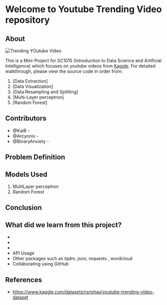 # Welcome to Youtube Trending Video repository

## About
![Trending YOutube Video](https://user-images.githubusercontent.com/77041483/164487681-d063b985-cfee-4038-acfe-52eacd0f7aaf.png)

This is a Mini-Project for SC1015 (Introduction to Data Science and Artificial Intelligence) which focuses on youtube videos from [Kaggle](https://www.kaggle.com/datasets/rsrishav/youtube-trending-video-dataset). For detailed walkthrough, please view the source code in order from:

1. [Data Extraction]
2. [Data Visualization]
3. [Data Resampling and Splitting]
4. [Multi-Layer perceptron]
5. [Random Forest]
  
## Contributors

- @KaiB -
- @Arcyonix - 
- @BinaryAnxiety - 

## Problem Definition



## Models Used

1. MultiLayer perceptron
2. Random Forest

## Conclusion



## What did we learn from this project?

- 
- 
- 
- API Usage
- Other packages such as tqdm, json, requests , wordcloud
- Collaborating using GitHub


## References

- <https://www.kaggle.com/datasets/rsrishav/youtube-trending-video-dataset>

